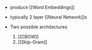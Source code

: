 - produce [[Word Embeddings]]
- typically 2 layer [[Neural Network]]s

- Two possible architectures
	1. [[CBOW]]
	2. [[Skip-Gram]]